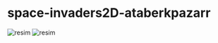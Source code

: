 # space-invaders2D-ataberkpazarr

![resim](https://user-images.githubusercontent.com/55497058/149451644-20f6ed2b-14c9-4199-a562-4ddfee939d93.png)
![resim](https://user-images.githubusercontent.com/55497058/149451681-a956717e-eba4-49bc-aaf7-d39ca67eddc0.png)
